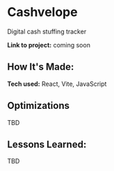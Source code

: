 # Cashvelope

Digital cash stuffing tracker

**Link to project:** coming soon

## How It's Made:

**Tech used:** React, Vite, JavaScript

## Optimizations

TBD

## Lessons Learned:

TBD
